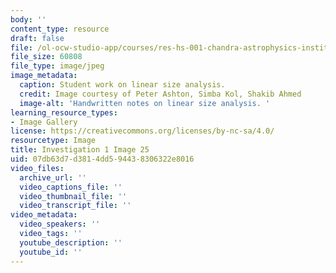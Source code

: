 ```yaml
---
body: ''
content_type: resource
draft: false
file: /ol-ocw-studio-app/courses/res-hs-001-chandra-astrophysics-institute/mithfh_chandra_inv1_lin2.jpg
file_size: 60808
file_type: image/jpeg
image_metadata:
  caption: Student work on linear size analysis.
  credit: Image courtesy of Peter Ashton, Simba Kol, Shakib Ahmed
  image-alt: 'Handwritten notes on linear size analysis. '
learning_resource_types:
- Image Gallery
license: https://creativecommons.org/licenses/by-nc-sa/4.0/
resourcetype: Image
title: Investigation 1 Image 25
uid: 07db63d7-d381-4dd5-9443-8306322e8016
video_files:
  archive_url: ''
  video_captions_file: ''
  video_thumbnail_file: ''
  video_transcript_file: ''
video_metadata:
  video_speakers: ''
  video_tags: ''
  youtube_description: ''
  youtube_id: ''
---
```


